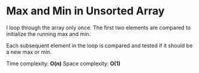 # Max and Min in Unsorted Array

I loop through the array only once. The first two elements are compared to initialize the running max and min.

Each subsequent element in the loop is compared and tested if it should be a new max or min.

Time complexity: __O(n)__
Space complexity: __O(1)__
